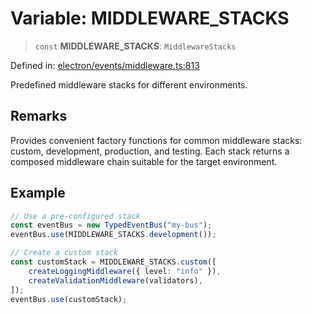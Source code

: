 # Variable: MIDDLEWARE\_STACKS

> `const` **MIDDLEWARE\_STACKS**: `MiddlewareStacks`

Defined in: [electron/events/middleware.ts:813](https://github.com/Nick2bad4u/Uptime-Watcher/blob/main/electron/events/middleware.ts#L813)

Predefined middleware stacks for different environments.

## Remarks

Provides convenient factory functions for common middleware stacks: custom,
development, production, and testing. Each stack returns a composed
middleware chain suitable for the target environment.

## Example

```typescript
// Use a pre-configured stack
const eventBus = new TypedEventBus("my-bus");
eventBus.use(MIDDLEWARE_STACKS.development());

// Create a custom stack
const customStack = MIDDLEWARE_STACKS.custom([
    createLoggingMiddleware({ level: "info" }),
    createValidationMiddleware(validators),
]);
eventBus.use(customStack);
```
